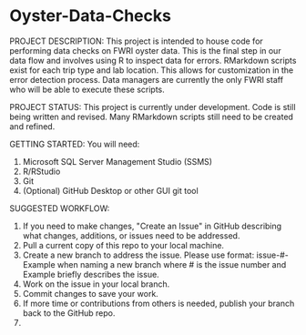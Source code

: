 # Oyster-Data-Checks

PROJECT DESCRIPTION:
This project is intended to house code for performing data checks on FWRI oyster data. This is the final step in our data flow and involves using R to inspect data for errors. RMarkdown scripts exist for each trip type and lab location. This allows for customization in the error detection process. Data managers are currently the only FWRI staff who will be able to execute these scripts.

PROJECT STATUS:
This project is currently under development. Code is still being written and revised. Many RMarkdown scripts still need to be created and refined.

GETTING STARTED:
You will need:
1. Microsoft SQL Server Management Studio (SSMS) 
2. R/RStudio
3. Git 
4. (Optional) GitHub Desktop or other GUI git tool

SUGGESTED WORKFLOW:
1. If you need to make changes, "Create an Issue" in GitHub describing what changes, additions, or issues need to be addressed.
2. Pull a current copy of this repo to your local machine.
3. Create a new branch to address the issue. Please use format: issue-#-Example when naming a new branch where # is the issue number and Example briefly describes the issue.
4. Work on the issue in your local branch.
5. Commit changes to save your work.
6. If more time or contributions from others is needed, publish your branch back to the GitHub repo.
7. 